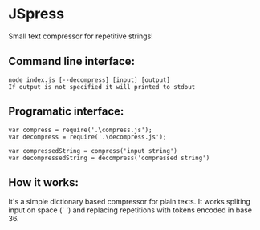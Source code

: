 # JSpress
Small text compressor for repetitive strings! 

## Command line interface:

    node index.js [--decompress] [input] [output]
    If output is not specified it will printed to stdout
  
## Programatic interface:

    var compress = require('.\compress.js');
    var decompress = require('.\decompress.js');
    
    var compressedString = compress('input string')
    var decompressedString = decompress('compressed string')
    
## How it works:

It's a simple dictionary based compressor for plain texts. It
works spliting input on space (' ') and replacing repetitions
with tokens encoded in base 36.
